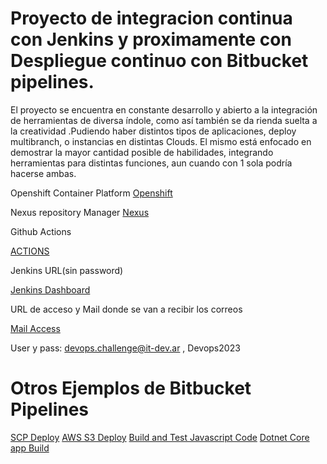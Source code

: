 # Proyecto de integracion continua con Jenkins y proximamente con Despliegue continuo con Bitbucket pipelines.

 El proyecto se encuentra en constante desarrollo y abierto a la integración de herramientas de diversa índole,   como así también se da rienda suelta a la creatividad .Pudiendo haber distintos tipos de aplicaciones, deploy multibranch, o instancias en distintas Clouds. El mismo está enfocado en demostrar la mayor cantidad posible de habilidades, integrando herramientas para distintas funciones, aun cuando con 1 sola podría hacerse ambas.

Openshift Container Platform
[Openshift](https://console-openshift-console.apps.sandbox-m3.1530.p1.openshiftapps.com/)

Nexus repository Manager
[Nexus](http://nexus-eogieglo-itdev-dev.apps.sandbox-m3.1530.p1.openshiftapps.com/nexus/#welcome)

Github Actions

[ACTIONS](https://github.com/ericuade/devops.challenge/actions)

Jenkins URL(sin password)

[Jenkins Dashboard](http://18.231.29.251:8080/)

URL de acceso y Mail donde se van a recibir los correos

[Mail Access](https://it-dev.ar:2096/cpsess4739002919/3rdparty/roundcube/?_task=mail&_mbox=INBOX)

User y pass: devops.challenge@it-dev.ar , Devops2023

# Otros Ejemplos de Bitbucket Pipelines

[SCP Deploy](https://bitbucket.org/test-pipelines2/example-scp-deploy/src/master/)
[AWS S3 Deploy](https://bitbucket.org/test-pipelines2/example-aws-s3-deploy/src/master/)
[Build and Test Javascript Code](https://bitbucket.org/test-pipelines2/javascript-homework/src/master/)
[Dotnet Core app Build](https://bitbucket.org/test-pipelines2/asp-netcore-pipeline/src/master/)
